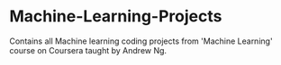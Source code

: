 # Machine-Learning-Projects
Contains all Machine learning coding projects from 'Machine Learning' course on Coursera taught by Andrew Ng.
